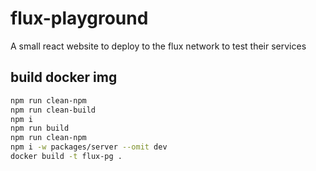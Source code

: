 # flux-playground
A small react website to deploy to the flux network to test their services


## build docker img
```bash
npm run clean-npm
npm run clean-build
npm i
npm run build
npm run clean-npm
npm i -w packages/server --omit dev
docker build -t flux-pg .
```